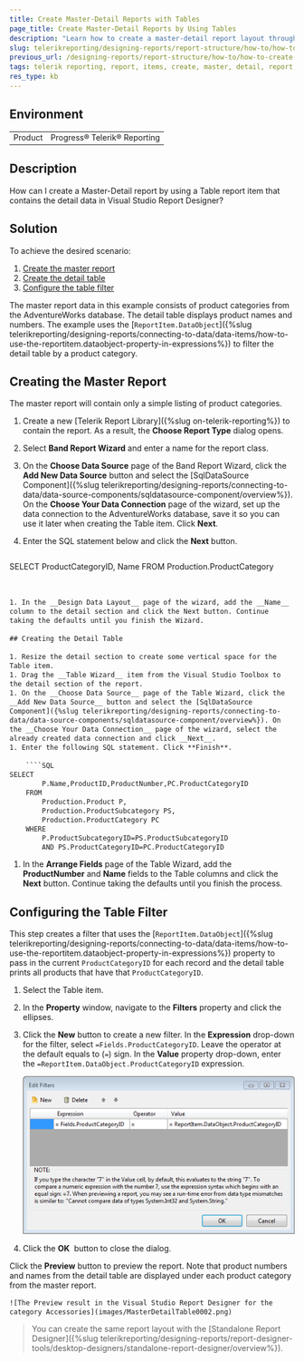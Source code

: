 ```yaml
---
title: Create Master-Detail Reports with Tables
page_title: Create Master-Detail Reports by Using Tables
description: "Learn how to create a master-detail report layout through the Table item with Telerik Reporting in this step-by-step tutorial."
slug: telerikreporting/designing-reports/report-structure/how-to/how-to-create-a-master-detail-report-using-a-table
previous_url: /designing-reports/report-structure/how-to/how-to-create-a-master-detail-report-using-a-table, /table-howto-creating-master-detail-reports-using-table
tags: telerik reporting, report, items, create, master, detail, report, using, table
res_type: kb
---
```


## Environment

<table>
	<tbody>
		<tr>
			<td>Product</td>
			<td>Progress® Telerik® Reporting</td>
		</tr>
	</tbody>
</table>

## Description

How can I create a Master-Detail report by using a Table report item that contains the detail data in Visual Studio Report Designer?

## Solution

To achieve the desired scenario:

1. [Create the master report](#creating-the-master-report)
1. [Create the detail table](#creating-the-detail-table)
1. [Configure the table filter](#configuring-the-table-filter)

The master report data in this example consists of product categories from the AdventureWorks database. The detail table displays product names and numbers. The example uses the [`ReportItem.DataObject`]({%slug telerikreporting/designing-reports/connecting-to-data/data-items/how-to-use-the-reportitem.dataobject-property-in-expressions%}) to filter the detail table by a product category.

## Creating the Master Report

The master report will contain only a simple listing of product categories.

1. Create a new [Telerik Report Library]({%slug on-telerik-reporting%}) to contain the report. As a result, the __Choose Report Type__ dialog opens.
1. Select __Band Report Wizard__ and enter a name for the report class.
1. On the __Choose Data Source__ page of the Band Report Wizard, click the __Add New Data Source__ button and select the [SqlDataSource Component]({%slug telerikreporting/designing-reports/connecting-to-data/data-source-components/sqldatasource-component/overview%}). On the __Choose Your Data Connection__ page of the wizard, set up the data connection to the AdventureWorks database, save it so you can use it later when creating the Table item. Click __Next__.

1. Enter the SQL statement below and click the __Next__ button.

	````SQL
SELECT ProductCategoryID, Name FROM Production.ProductCategory
````


1. In the __Design Data Layout__ page of the wizard, add the __Name__ column to the detail section and click the Next button. Continue taking the defaults until you finish the Wizard.

## Creating the Detail Table

1. Resize the detail section to create some vertical space for the Table item.
1. Drag the __Table Wizard__ item from the Visual Studio Toolbox to the detail section of the report.
1. On the __Choose Data Source__ page of the Table Wizard, click the __Add New Data Source__ button and select the [SqlDataSource Component]({%slug telerikreporting/designing-reports/connecting-to-data/data-source-components/sqldatasource-component/overview%}). On the __Choose Your Data Connection__ page of the wizard, select the already created data connection and click __Next__.
1. Enter the following SQL statement. Click **Finish**.

	````SQL
SELECT
		P.Name,ProductID,ProductNumber,PC.ProductCategoryID
	FROM
		Production.Product P,
		Production.ProductSubcategory PS,
		Production.ProductCategory PC
	WHERE
		P.ProductSubcategoryID=PS.ProductSubcategoryID
		AND PS.ProductCategoryID=PC.ProductCategoryID
````


1. In the __Arrange Fields__ page of the Table Wizard, add the __ProductNumber__ and __Name__ fields to the Table columns and click the **Next** button. Continue taking the defaults until you finish the process.

## Configuring the Table Filter

This step creates a filter that uses the [`ReportItem.DataObject`]({%slug telerikreporting/designing-reports/connecting-to-data/data-items/how-to-use-the-reportitem.dataobject-property-in-expressions%}) property to pass in the current `ProductCategoryID` for each record and the detail table prints all products that have that `ProductCategoryID`.

1. Select the Table item.
1. In the __Property__ window, navigate to the __Filters__ property and click the ellipses.
1. Click the __New__ button to create a new filter. In the __Expression__ drop-down for the filter, select `=Fields.ProductCategoryID`. Leave the operator at the default equals to (`=`) sign. In the __Value__ property drop-down, enter the `=ReportItem.DataObject.ProductCategoryID` expression.

	![The Edit Filters dialog of the Visual Studio Report Designer configured for filtering on the ProductCategoryID field from the parent data](images/MasterDetailTable0001.png)

1. Click the __OK__  button to close the dialog.

Click the **Preview** button to preview the report. Note that product numbers and names from the detail table are displayed under each product category from the master report.

	![The Preview result in the Visual Studio Report Designer for the category Accessories](images/MasterDetailTable0002.png)

>You can create the same report layout with the [Standalone Report Designer]({%slug telerikreporting/designing-reports/report-designer-tools/desktop-designers/standalone-report-designer/overview%}).
